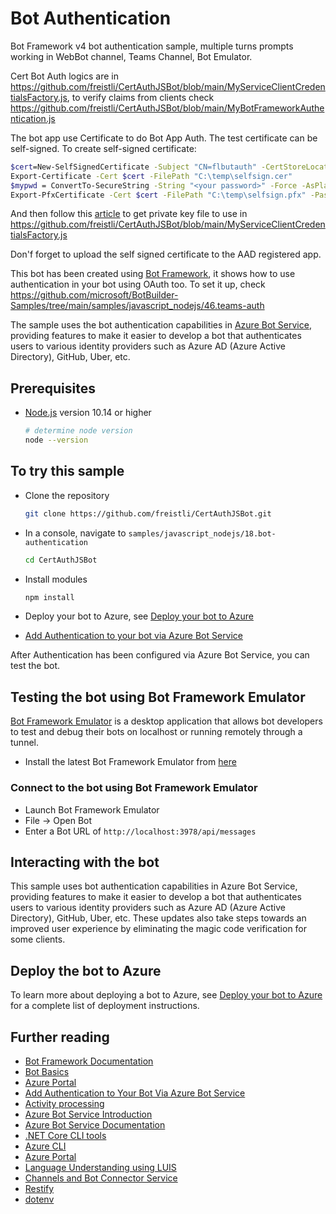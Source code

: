 # Bot Authentication

Bot Framework v4 bot authentication sample, multiple turns prompts working in WebBot channel, Teams Channel, Bot Emulator. 

Cert Bot Auth logics are in https://github.com/freistli/CertAuthJSBot/blob/main/MyServiceClientCredentialsFactory.js, to verify claims from clients check https://github.com/freistli/CertAuthJSBot/blob/main/MyBotFrameworkAuthentication.js 

The bot app use Certificate to do Bot App Auth. The test certificate can be self-signed. To create self-signed certificate:

  ```bash
$cert=New-SelfSignedCertificate -Subject "CN=flbutauth" -CertStoreLocation "Cert:\CurrentUser\My"  -KeyExportPolicy Exportable -KeySpec Signature
Export-Certificate -Cert $cert -FilePath "C:\temp\selfsign.cer"  
$mypwd = ConvertTo-SecureString -String "<your password>" -Force -AsPlainText
Export-PfxCertificate -Cert $cert -FilePath "C:\temp\selfsign.pfx" -Password $mypwd
```

And then follow this [article](https://helpcenter.gsx.com/hc/en-us/articles/115015887447-Extracting-Certificate-crt-and-PrivateKey-key-from-a-Certificate-pfx-File#:~:text=Creating%20your%20privateKey.key%20file%3A%201%20Return%20to%20the,new%20Notepad%20file%20extension%20to%20.key.%20More%20items)  to get private key file to use in https://github.com/freistli/CertAuthJSBot/blob/main/MyServiceClientCredentialsFactory.js

Don'f forget to upload the self signed certificate to the AAD registered app.

This bot has been created using [Bot Framework](https://dev.botframework.com), it shows how to use authentication in your bot using OAuth too. To set it up, check https://github.com/microsoft/BotBuilder-Samples/tree/main/samples/javascript_nodejs/46.teams-auth 

The sample uses the bot authentication capabilities in [Azure Bot Service](https://docs.botframework.com), providing features to make it easier to develop a bot that authenticates users to various identity providers such as Azure AD (Azure Active Directory), GitHub, Uber, etc.
 

## Prerequisites

- [Node.js](https://nodejs.org) version 10.14 or higher

    ```bash
    # determine node version
    node --version
    ```

## To try this sample

- Clone the repository

    ```bash
    git clone https://github.com/freistli/CertAuthJSBot.git
    ```

- In a console, navigate to `samples/javascript_nodejs/18.bot-authentication`

    ```bash
    cd CertAuthJSBot
    ```

- Install modules

    ```bash
    npm install
    ```

- Deploy your bot to Azure, see [Deploy your bot to Azure](https://aka.ms/azuredeployment)

- [Add Authentication to your bot via Azure Bot Service](https://docs.microsoft.com/en-us/azure/bot-service/bot-builder-authentication?view=azure-bot-service-4.0&tabs=csharp)

After Authentication has been configured via Azure Bot Service, you can test the bot.

## Testing the bot using Bot Framework Emulator

[Bot Framework Emulator](https://github.com/microsoft/botframework-emulator) is a desktop application that allows bot developers to test and debug their bots on localhost or running remotely through a tunnel.

- Install the latest Bot Framework Emulator from [here](https://github.com/Microsoft/BotFramework-Emulator/releases)

### Connect to the bot using Bot Framework Emulator

- Launch Bot Framework Emulator
- File -> Open Bot
- Enter a Bot URL of `http://localhost:3978/api/messages`

## Interacting with the bot

This sample uses bot authentication capabilities in Azure Bot Service, providing features to make it easier to develop a bot that authenticates users to various identity providers such as Azure AD (Azure Active Directory), GitHub, Uber, etc. These updates also take steps towards an improved user experience by eliminating the magic code verification for some clients.

## Deploy the bot to Azure

To learn more about deploying a bot to Azure, see [Deploy your bot to Azure](https://aka.ms/azuredeployment) for a complete list of deployment instructions.

## Further reading

- [Bot Framework Documentation](https://docs.botframework.com)
- [Bot Basics](https://docs.microsoft.com/azure/bot-service/bot-builder-basics?view=azure-bot-service-4.0)
- [Azure Portal](https://portal.azure.com)
- [Add Authentication to Your Bot Via Azure Bot Service](https://docs.microsoft.com/en-us/azure/bot-service/bot-builder-authentication?view=azure-bot-service-4.0&tabs=csharp)
- [Activity processing](https://docs.microsoft.com/en-us/azure/bot-service/bot-builder-concept-activity-processing?view=azure-bot-service-4.0)
- [Azure Bot Service Introduction](https://docs.microsoft.com/azure/bot-service/bot-service-overview-introduction?view=azure-bot-service-4.0)
- [Azure Bot Service Documentation](https://docs.microsoft.com/azure/bot-service/?view=azure-bot-service-4.0)
- [.NET Core CLI tools](https://docs.microsoft.com/en-us/dotnet/core/tools/?tabs=netcore2x)
- [Azure CLI](https://docs.microsoft.com/cli/azure/?view=azure-cli-latest)
- [Azure Portal](https://portal.azure.com)
- [Language Understanding using LUIS](https://docs.microsoft.com/en-us/azure/cognitive-services/luis/)
- [Channels and Bot Connector Service](https://docs.microsoft.com/en-us/azure/bot-service/bot-concepts?view=azure-bot-service-4.0)
- [Restify](https://www.npmjs.com/package/restify)
- [dotenv](https://www.npmjs.com/package/dotenv)
